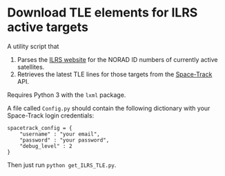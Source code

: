 
# Download TLE elements for ILRS active targets

A utility script that

1. Parses the [ILRS website] for the NORAD ID numbers of currently active satellites.
2. Retrieves the latest TLE lines for those targets from the [Space-Track] API.

Requires Python 3 with the `lxml` package.

A file called `Config.py` should contain the following dictionary with your Space-Track login credentials:

```
spacetrack_config = {
    "username" : "your email",
    "password" : "your password",
    "debug_level" : 2
}
```

Then just run `python get_ILRS_TLE.py`.

[ILRS website]: https://ilrs.cddis.eosdis.nasa.gov/missions/satellite_missions/current_missions/index.html
[Space-Track]: https://www.space-track.org/auth/login
